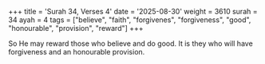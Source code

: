 +++
title = 'Surah 34, Verses 4'
date = '2025-08-30'
weight = 3610
surah = 34
ayah = 4
tags = ["believe", "faith", "forgivenes", "forgiveness", "good", "honourable", "provision", "reward"]
+++

So He may reward those who believe and do good. It is they who will have forgiveness and an honourable provision.